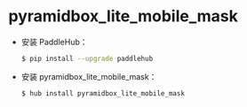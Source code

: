 # pyramidbox_lite_mobile_mask
* 安装 PaddleHub：

    ```bash
    $ pip install --upgrade paddlehub
    ```

* 安装 pyramidbox_lite_mobile_mask：

    ```bash
    $ hub install pyramidbox_lite_mobile_mask
    ```

